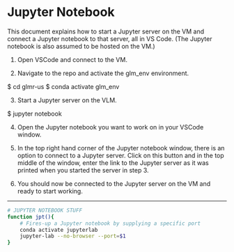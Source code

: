 # Jupyter Notebook

This document explains how to start a Jupyter server on the VM and connect a Jupyter notebook to that server, all in VS Code. (The Jupyter notebook is also assumed to be hosted on the VM.)

1. Open VSCode and connect to the VM. 

2. Navigate to the repo and activate the glm_env environment. 

$ cd glmr-us
$ conda activate glm_env

3. Start a Jupyter server on the VLM. 

$ jupyter notebook

4. Open the Jupyter notebook you want to work on in your VSCode window. 

5. In the top right hand corner of the Jupyter notebook window, there is an option to connect to a Jupyter server. Click on this button and in the top middle of the window, enter the link to the Jupyter server as it was printed when you started the server in step 3. 

6. You should now be connected to the Jupyter server on the VM and ready to start working. 

---

```bash
# JUPYTER NOTEBOOK STUFF
function jpt(){
    # Fires-up a Jupyter notebook by supplying a specific port
    conda activate jupyterlab
    jupyter-lab --no-browser --port=$1
}
```
